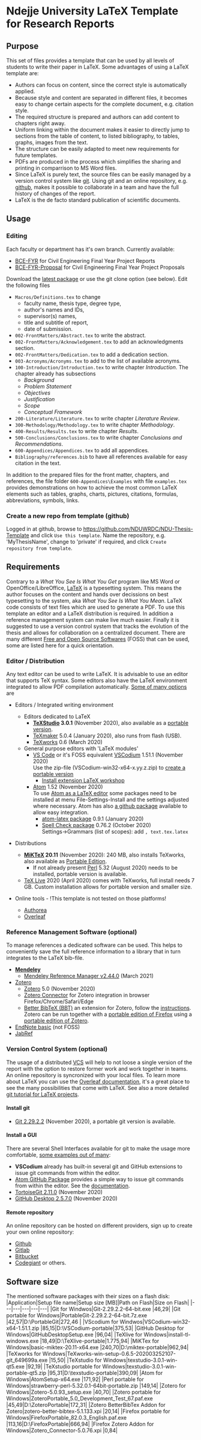 # Ndejje University LaTeX Template for Research Reports

## Purpose
This set of files provides a template that can be used by all levels of students to write their paper in LaTeX.
Some advantages of using a LaTeX template are:
* Authors can focus on content, since the correct style is automatically applied.
* Because style and content are separated in different files, it becomes easy to change certain aspects for the complete document, e.g. citation style.
* The required structure is prepared and authors can add content to chapters right away.
* Uniform linking within the document makes it easier to directly jump to sections from the table of content, to listed bibliography, to tables, graphs, images from the text.
* The structure can be easily adapted to meet new requirements for future templates.
* PDFs are produced in the process which simplifies the sharing and printing in comparrison to MS Word files.
* Since LaTeX is purely text, the source files can be easily managed by a version control system like [git](https://git-scm.com/). Using git and an online repository, e.g. [github](https://github.com), makes it possible to collaborate in a team and have the full history of changes of the report.
* LaTeX is the de facto standard publication of scientific documents.

## Usage
### Editing
Each faculty or department has it's own branch. Currently available:
* [BCE-FYR](https://github.com/NDUWRDC/NDU-Thesis-Template/tree/BCE-FYR) for Civil Engineering Final Year Project Reports
* [BCE-FYR-Proposal](https://github.com/NDUWRDC/NDU-Thesis-Template/tree/BCE-FYR-Proposal) for Civil Engineering Final Year Project Proposals

Download the [latest package](https://github.com/orgs/NDUWRDC/packages?repo_name=NDU-Thesis-Template) or use the git clone option (see below).
Edit the following files
* `Macros/Definitions.tex` to change
  * faculty name, thesis type, degree type,
  * author's names and IDs,
  * supervisor(s) names,
  * title and subtitle of report,
  * date of submission.
* `002-FrontMatters/Abstract.tex` to write the abstract.
* `002-FrontMatters/Acknowledgement.tex` to add an acknowledgments section.
* `002-FrontMatters/Dedication.tex` to add a dedication section.
* `003-Acronyms/Acronyms.tex` to add to the list of available acronyms.
* `100-Introduction/Introduction.tex` to write chapter *Introduction*. The chapter already has subsections
  * *Background*
  * *Problem Statement*
  * *Objectives*
  * *Justification*
  * *Scope*
  * *Conceptual Framework*
* `200-Literature/Literature.tex` to write chapter *Literature Review*.
* `300-Methodology/Methodology.tex` to write chapter *Methodology*.
* `400-Results/Results.tex` to write chapter *Results*.
* `500-Conclusions/Conclusions.tex` to write chapter *Conclusions and Recommendations*.
* `600-Appendices/Appendices.tex` to add all appendices.
* `Bibliography/references.bib` to have all references available for easy citation in the text.

In addition to the prepared files for the front matter, chapters, and references, the file folder `600-Appendices\Examples` with file `examples.tex` provides demonstrations on how to achieve the most common LaTeX elements such as tables, graphs, charts, pictures, citations, formulas, abbreviations, symbols, links.

### Create a new repo from template (github)
Logged in at github, browse to https://github.com/NDUWRDC/NDU-Thesis-Template and click `Use this template`.
Name the repository, e.g. 'MyThesisName', change to 'private' if required, and click `Create repository from template`.

## Requirements
Contrary to a _What You See Is What You Get_ program like MS Word or OpenOffice/LibreOffice, [LaTeX](https://www.latex-project.org/) is a typesetting system. This means the author focuses on the content and hands over decissions on best typesetting to the system, aka _What You See Is What You Mean_. LaTeX code consists of text files which are used to generate a PDF. To use this template an editor and a LaTeX distribution is required. In addition a reference management system can make live much easier. Finally it is suggested to use a version control system that tracks the evolution of the thesis and allows for collaboration on a centralized document. There are many different [Free and Open Source Softwares](https://en.wikipedia.org/wiki/Free_and_open-source_software) (FOSS) that can be used, some are listed here for a quick orientation.

### Editor / Distribution
Any text editor can be used to write LaTeX. It is advisable to use an editor that supports TeX syntax. Some editors also have the LaTeX environment integrated to allow PDF compilation automatically. [Some of many options](https://alternativeto.net/software/texmakerx/) are
- Editors / Integrated writing environment
  - Editors dedicated to LaTeX
	  - __[TeXStudio](https://texstudio.org/) 3.0.1__ (November 2020), also available as a [portable version](https://www.texstudio.org/#download).
	  - [TeXmaker](https://www.xm1math.net/texmaker/) 5.0.4 (January 2020), also runs from flash (USB).
	  - [TeXworks](https://www.tug.org/texworks/) 0.6 (March 2020)
  - General purpose editors with 'LaTeX modules'
  	- [VS Code](https://code.visualstudio.com/) or it's FOSS equivalent [VSCodium](https://vscodium.com/) 1.51.1 (November 2020)\
	 Use the zip-file (VSCodium-win32-x64-x.yy.z.zip) to [create a portable version](https://code.visualstudio.com/docs/editor/portable)
	   - [Install extension LaTeX workshop](https://medium.com/@rcpassos/writing-latex-documents-in-visual-studio-code-with-latex-workshop-d9af6a6b2815)
	- [Atom](https://atom.io/) 1.52 (November 2020)\
	To use [Atom as a LaTeX editor](https://pwsmith.github.io/2020/05/30/setting-up-a-text-editor-for-LaTeX/) some packages need to be installed at menu File-Settings-Install and the settings adjusted where necessary. Atom has also [a github package](#install-a-gui) available to allow easy integration.
	    - [atom-latex package](https://atom.io/packages/atom-latex) 0.9.1 (January 2020)
	    - [Spell Check package](https://atom.io/packages/spell-check) 0.76.2 (October 2020)\
	    Settings->Grammars (list of scopes): add `, text.tex.latex`
  
- Distributions
  - __[MiKTeX](https://miktex.org/) 20.11__ (November 2020): 240 MB, also installs TeXworks, also available as [Portable Edition](https://miktex.org/howto/portable-edition).
  	- If not already present [Perl](http://strawberryperl.com/releases.html) 5.32 (August 2020) needs to be installed, portable version is available.
  - [TeX Live](https://tug.org/texlive/) 2020 (April 2020) comes with TeXworks, full install needs 7 GB. Custom installation allows for portable version and smaller size.
- Online tools - !This template is not tested on those platforms!
  - [Authorea](https://www.authorea.com/)
  - [Overleaf](https://www.overleaf.com/)

### Reference Management Software (optional)
To manage references a dedicated software can be used. This helps to conveniently save the full reference information to a library that in turn integrates to the LaTeX bib-file.
- __[Mendeley](https://www.mendeley.com/reference-management/reference-manager)__
  - [Mendeley Reference Manager v2.44.0](https://www.mendeley.com/download-reference-manager) (March 2021)
- [Zotero](https://www.zotero.org/)
  - [Zotero](https://www.zotero.org/download/) 5.0 (November 2020)
  - [Zotero Connector](https://www.zotero.org/download/) for Zotero integration in browser Firefox/Chrome/Safari/Edge
  - [Better BibTeX (BBT)](https://retorque.re/zotero-better-bibtex/) an extension for Zotero, follow the [instructions](https://retorque.re/zotero-better-bibtex/installation/).\
  Zotero can be run together with a [portable edition of Firefox](https://portableapps.com/apps/internet/firefox_portable) using a [portable edition of Zotero](https://github.com/pedrom34/ZoteroPortable/).
- [EndNote basic](https://endnote.com/) (not FOSS)
- [JabRef](https://www.jabref.org/)

### Version Control System (optional)
The usage of a distributed [VCS](https://en.wikipedia.org/wiki/Distributed_version_control) will help to not loose a single version of the report with the option to restore former work and work together in teams. An online repository is syncronized with your local files.
To learn more about LaTeX you can use the [Overleaf documentation](https://www.overleaf.com/learn/latex/Main_Page), it's a great place to see the many possibilities that come with LaTeX. See  also a more detailed [git tutorial for LaTeX projects](https://www.desy.de/~bargheer/gitintro/git.html).

#### Install git
* [Git 2.29.2.2](https://git-scm.com/downloads) (November 2020), a portable git version is available.

#### Install a GUI
There are several Shell Interfaces available for git to make the usage more comfortable, [some examples out of many](https://git-scm.com/download/gui/windows):
* __VSCodium__ already has built-in several git and GitHub extensions to issue git commands from within the editor.
* [Atom GitHub Package](https://atom.io/packages/github) provides a simple way to issue git commands from within the editor. See the [documentation](https://flight-manual.atom.io/using-atom/sections/github-package/).
* [TortoiseGit 2.11.0](https://tortoisegit.org/) (November 2020)
* [GitHub Desktop 2.5.7.0](https://desktop.github.com/) (November 2020)

#### Remote repository
An online repository can be hosted on different providers, sign up to create your own online repository:
* [Github](https://github.com/)
* [Gitlab](https://about.gitlab.com/)
* [Bitbucket](https://bitbucket.org/product)
* [Codegiant](https://codegiant.io/home) or others.

## Software size
The mentioned software packages with their sizes on a flash disk:
|Application|Setup file name|Setup size [MB]|Path on Flash|Size on Flash|
|---|---|---|---|---|
|Git for Windwos|Git-2.29.2.2-64-bit.exe                               |46,29|
|Git portable for Windows|PortableGit-2.29.2.2-64-bit.7z.exe                    |42,57|D:\PortableGit|272,46 |
|VScodium for Windwos|VSCodium-win32-x64-1.51.1.zip                         |85,15|D:\VSCodium-portable|375,53|
|GitHub Desktop for Windows|GitHubDesktopSetup.exe                                |96,04|
|TeXlive for Windows|install-tl-windows.exe                                |18,49|D:\TeXlive-portable|1.775,94|
|MiKTex for Windows|basic-miktex-20.11-x64.exe                            |240,70|D:\miktex-portable|962,94|
|TeXworks for Windows|TeXworks-win-setup-0.6.5-202003252107-git_649699a.exe |15,50|
|TeXstudio for Windows|texstudio-3.0.1-win-qt5.exe                           |92,19|
|TeXstudio portable for Windows|texstudio-3.0.1-win-portable-qt5.zip                  |95,31|D:\texstudio-portable|390,09|
|Atom for Windows|AtomSetup-x64.exe                                     |171,92|
|Perl portable for Windows|strawberry-perl-5.32.0.1-64bit-portable.zip           |149,14|
|Zotero for Windows|Zotero-5.0.93_setup.exe                               |40,70|
|Zotero portable for Windows|ZoteroPortable_5.0_Development_Test_67.paf.exe        |45,49|D:\ZoteroPortable|172,31|
|Zotero BetterBibTex Addon for Zotero|zotero-better-bibtex-5.1.133.xpi                      |20,14|
|Firefox portable for Windows|FirefoxPortable_82.0.3_English.paf.exe                |113,16|D:\FirefoxPortable|666,94|
|Firefox Zotero Addon for Windows|Zotero_Connector-5.0.76.xpi                           |0,84|
